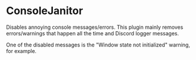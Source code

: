 # ConsoleJanitor

Disables annoying console messages/errors. This plugin mainly removes errors/warnings that happen all the time and
Discord logger messages.

One of the disabled messages is the "Window state not initialized" warning, for example.
